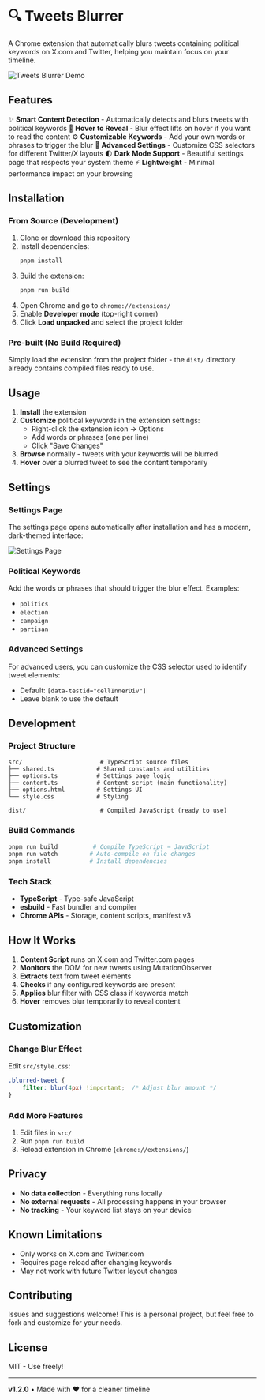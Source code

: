 # 🔍 Tweets Blurrer

A Chrome extension that automatically blurs tweets containing political keywords on X.com and Twitter, helping you maintain focus on your timeline.

![Tweets Blurrer Demo](./demo.png)

## Features

✨ **Smart Content Detection** - Automatically detects and blurs tweets with political keywords
🎯 **Hover to Reveal** - Blur effect lifts on hover if you want to read the content
⚙️ **Customizable Keywords** - Add your own words or phrases to trigger the blur
🔧 **Advanced Settings** - Customize CSS selectors for different Twitter/X layouts
🌓 **Dark Mode Support** - Beautiful settings page that respects your system theme
⚡ **Lightweight** - Minimal performance impact on your browsing

## Installation

### From Source (Development)

1. Clone or download this repository
2. Install dependencies:
   ```bash
   pnpm install
   ```
3. Build the extension:
   ```bash
   pnpm run build
   ```
4. Open Chrome and go to `chrome://extensions/`
5. Enable **Developer mode** (top-right corner)
6. Click **Load unpacked** and select the project folder

### Pre-built (No Build Required)

Simply load the extension from the project folder - the `dist/` directory already contains compiled files ready to use.

## Usage

1. **Install** the extension
2. **Customize** political keywords in the extension settings:
   - Right-click the extension icon → Options
   - Add words or phrases (one per line)
   - Click "Save Changes"
3. **Browse** normally - tweets with your keywords will be blurred
4. **Hover** over a blurred tweet to see the content temporarily

## Settings

### Settings Page

The settings page opens automatically after installation and has a modern, dark-themed interface:

![Settings Page](./settings.png)

### Political Keywords

Add the words or phrases that should trigger the blur effect. Examples:
- `politics`
- `election`
- `campaign`
- `partisan`

### Advanced Settings

For advanced users, you can customize the CSS selector used to identify tweet elements:
- Default: `[data-testid="cellInnerDiv"]`
- Leave blank to use the default

## Development

### Project Structure

```
src/                      # TypeScript source files
├── shared.ts            # Shared constants and utilities
├── options.ts           # Settings page logic
├── content.ts           # Content script (main functionality)
├── options.html         # Settings UI
└── style.css            # Styling

dist/                     # Compiled JavaScript (ready to use)
```

### Build Commands

```bash
pnpm run build          # Compile TypeScript → JavaScript
pnpm run watch         # Auto-compile on file changes
pnpm install           # Install dependencies
```

### Tech Stack

- **TypeScript** - Type-safe JavaScript
- **esbuild** - Fast bundler and compiler
- **Chrome APIs** - Storage, content scripts, manifest v3

## How It Works

1. **Content Script** runs on X.com and Twitter.com pages
2. **Monitors** the DOM for new tweets using MutationObserver
3. **Extracts** text from tweet elements
4. **Checks** if any configured keywords are present
5. **Applies** blur filter with CSS class if keywords match
6. **Hover** removes blur temporarily to reveal content

## Customization

### Change Blur Effect

Edit `src/style.css`:
```css
.blurred-tweet {
    filter: blur(4px) !important;  /* Adjust blur amount */
}
```

### Add More Features

1. Edit files in `src/`
2. Run `pnpm run build`
3. Reload extension in Chrome (`chrome://extensions/`)

## Privacy

- **No data collection** - Everything runs locally
- **No external requests** - All processing happens in your browser
- **No tracking** - Your keyword list stays on your device

## Known Limitations

- Only works on X.com and Twitter.com
- Requires page reload after changing keywords
- May not work with future Twitter layout changes

## Contributing

Issues and suggestions welcome! This is a personal project, but feel free to fork and customize for your needs.

## License

MIT - Use freely!

---

**v1.2.0** • Made with ❤️ for a cleaner timeline
